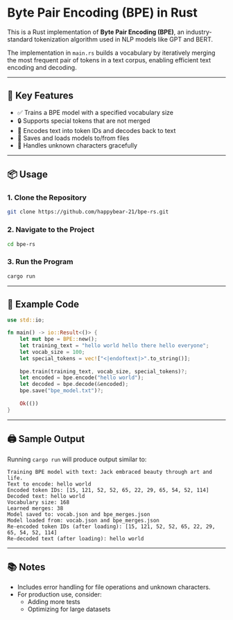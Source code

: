 # Byte Pair Encoding (BPE) in Rust

This is a Rust implementation of **Byte Pair Encoding (BPE)**, an industry-standard tokenization algorithm used in NLP models like GPT and BERT.

The implementation in `main.rs` builds a vocabulary by iteratively merging the most frequent pair of tokens in a text corpus, enabling efficient text encoding and decoding.

---

## 🚀 Key Features

- ✅ Trains a BPE model with a specified vocabulary size  
- 🔒 Supports special tokens that are not merged  
- 🔁 Encodes text into token IDs and decodes back to text  
- 💾 Saves and loads models to/from files  
- 🧠 Handles unknown characters gracefully  

---

## 📦 Usage

### 1. Clone the Repository

```bash
git clone https://github.com/happybear-21/bpe-rs.git
```

### 2. Navigate to the Project

```bash
cd bpe-rs
```

### 3. Run the Program

```bash
cargo run
```

---

## 🧪 Example Code

```rust
use std::io;

fn main() -> io::Result<()> {
    let mut bpe = BPE::new();
    let training_text = "hello world hello there hello everyone";
    let vocab_size = 100;
    let special_tokens = vec!["<|endoftext|>".to_string()];
    
    bpe.train(training_text, vocab_size, special_tokens)?;
    let encoded = bpe.encode("hello world");
    let decoded = bpe.decode(&encoded);
    bpe.save("bpe_model.txt")?;
    
    Ok(())
}
```

---

## 🖨️ Sample Output

Running `cargo run` will produce output similar to:

```text
Training BPE model with text: Jack embraced beauty through art and life.
Text to encode: hello world
Encoded token IDs: [15, 121, 52, 52, 65, 22, 29, 65, 54, 52, 114]
Decoded text: hello world
Vocabulary size: 168
Learned merges: 38
Model saved to: vocab.json and bpe_merges.json
Model loaded from: vocab.json and bpe_merges.json
Re-encoded token IDs (after loading): [15, 121, 52, 52, 65, 22, 29, 65, 54, 52, 114]
Re-decoded text (after loading): hello world
```

---

## 📚 Notes
* Includes error handling for file operations and unknown characters.
* For production use, consider:
  * Adding more tests
  * Optimizing for large datasets